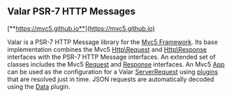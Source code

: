## Valar PSR-7 HTTP Messages
[**https://mvc5.github.io**](https://mvc5.github.io)

Valar is a PSR-7 HTTP Message library for the [Mvc5 Framework](https://github.com/mvc5/mvc5). Its base implementation combines the Mvc5 [Http\Request](https://github.com/mvc5/mvc5/blob/master/src/Http/Request.php) and [Http\Response](https://github.com/mvc5/mvc5/blob/master/src/Http/Response.php) interfaces with the PSR-7 HTTP Message interfaces. An extended set of classes includes the Mvc5 [Request](https://github.com/mvc5/mvc5/blob/master/src/Request/Request.php) and [Response](https://github.com/mvc5/mvc5/blob/master/src/Response/Response.php) interfaces. An Mvc5 [App](https://github.com/mvc5/mvc5/blob/master/src/App.php) can be used as the configuration for a Valar [ServerRequest](https://github.com/mvc5/http-message/blob/master/src/ServerRequest.php) using [plugins](https://github.com/mvc5/http-message/blob/master/config/request.php) that are resolved just in time. JSON requests are automatically decoded using the [Data](https://github.com/mvc5/http-message/blob/master/src/Plugin/Data.php) plugin.
